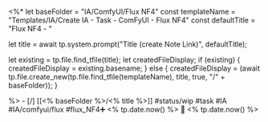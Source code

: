 <%*
let baseFolder = "IA/ComfyUI/Flux NF4"
const templateName = "Templates/IA/Create IA - Task - ComFyUI - Flux NF4"
const defaultTitle = "Flux NF4 - "

let title = await tp.system.prompt("Title (create Note Link)", defaultTitle);

let existing = tp.file.find_tfile(title);
let createdFileDisplay;
if (existing) {
  createdFileDisplay = existing.basename;
} else {
  createdFileDisplay = (await tp.file.create_new(tp.file.find_tfile(templateName), title, true, "/" + baseFolder));
}

%>   - [/] [[<% baseFolder %>/<% title %>]]  #status/wip #task  #IA #IA/comfyui/flux  #flux_NF4➕ <% tp.date.now() %> 🛫 <% tp.date.now() %>